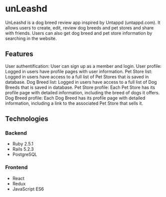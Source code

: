 # unLeashd

UnLeashd is a dog breed review app inspired by Untappd (untappd.com). It allows users to create, edit, review dog breeds and pet stores and share with friends. Users can also get dog breed and pet store information by searching in the website.

## Features

User authentification: User can sign up as a member and login. User profile: Logged in users have profile pages with user information. Pet Store list: Logged in users have access to a full list of Pet Stores that is saved in database. Dog Breed list: Logged in users have access to a full list of Dog Breeds that is saved in database. Pet Store profile: Each Pet Store has its profile page with detailed information, including the breed of dogs it offers. Dog Breed profile: Each Dog Breed has its profile page with detailed information, including a link to the associated Pet Store that sells it.

## Technologies

### Backend

* Ruby 2.5.1
* Rails 5.2.3
* PostgreSQL

### Frontend

* React
* Redux
* JavaScript ES6
